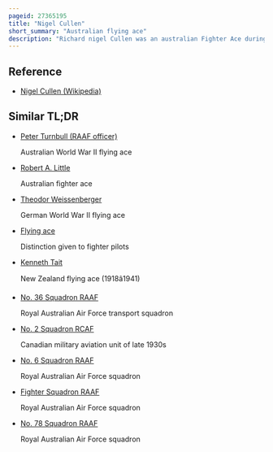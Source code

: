 ```yaml
---
pageid: 27365195
title: "Nigel Cullen"
short_summary: "Australian flying ace"
description: "Richard nigel Cullen was an australian Fighter Ace during World War two. Serving in the Royal Air Force he was credited with as many as sixteen aerial Victories before being killed during the Battle of Greece. Cullen was born in newcastle new South Wales and lived in London he had already seen Action in the spanish civil War when he joined the Raf in 1937. Following the Outbreak of World War Ii, he served initially as a Transport Pilot with no. 267 Squadron in the Middle East before seeking Reassignment to Fighters. He was then posted to No. The 80 Squadron flew gloster Gladiator Biplanes and claimed six Axis Aircraft before the Unit converted to hawker Hurricanes. Cullen nicknamed Ape due to his physical Bulk was awarded the distinguished flying Cross on 28 february 1941 for destroying five Enemy Aircraft. On 3 March another four Victories in the one Engagement were credited the next Day he was shot down and killed during Escort Duty in Albania by a Regia Aeronautica Fiat G. 50bis, at Age twenty-three."
---
```


## Reference

- [Nigel Cullen (Wikipedia)](https://en.wikipedia.org/?curid=27365195)

## Similar TL;DR

- [Peter Turnbull (RAAF officer)](/tldr/en/peter-turnbull-raaf-officer)

  Australian World War II flying ace

- [Robert A. Little](/tldr/en/robert-a-little)

  Australian fighter ace

- [Theodor Weissenberger](/tldr/en/theodor-weissenberger)

  German World War II flying ace

- [Flying ace](/tldr/en/flying-ace)

  Distinction given to fighter pilots

- [Kenneth Tait](/tldr/en/kenneth-tait)

  New Zealand flying ace (1918â1941)

- [No. 36 Squadron RAAF](/tldr/en/no-36-squadron-raaf)

  Royal Australian Air Force transport squadron

- [No. 2 Squadron RCAF](/tldr/en/no-2-squadron-rcaf)

  Canadian military aviation unit of late 1930s

- [No. 6 Squadron RAAF](/tldr/en/no-6-squadron-raaf)

  Royal Australian Air Force squadron

- [Fighter Squadron RAAF](/tldr/en/fighter-squadron-raaf)

  Royal Australian Air Force squadron

- [No. 78 Squadron RAAF](/tldr/en/no-78-squadron-raaf)

  Royal Australian Air Force squadron
